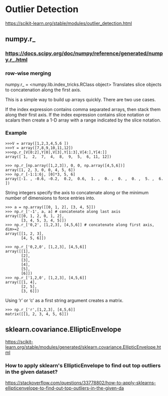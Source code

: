 # Outlier Detection

https://scikit-learn.org/stable/modules/outlier_detection.html


## numpy.r_

### https://docs.scipy.org/doc/numpy/reference/generated/numpy.r_.html
### row-wise merging
numpy.r_ = <numpy.lib.index_tricks.RClass object>
Translates slice objects to concatenation along the first axis.

This is a simple way to build up arrays quickly. There are two use cases.

If the index expression contains comma separated arrays, then stack them along their first axis.
If the index expression contains slice notation or scalars then create a 1-D array with a range indicated by the slice notation.

### Example
```
>>>V = array([1,2,3,4,5,6 ])
>>>Y = array([7,8,9,10,11,12])
>>>np.r_[V[0:2],Y[0],V[3],Y[1:3],V[4:],Y[4:]]
array([ 1,  2,  7,  4,  8,  9,  5,  6, 11, 12])
```


```
>>> np.r_[np.array([1,2,3]), 0, 0, np.array([4,5,6])]
array([1, 2, 3, 0, 0, 4, 5, 6])
>>> np.r_[-1:1:6j, [0]*3, 5, 6]
array([-1. , -0.6, -0.2,  0.2,  0.6,  1. ,  0. ,  0. ,  0. ,  5. ,  6. ])
```
String integers specify the axis to concatenate along or the minimum number of dimensions to force entries into.

```
>>> a = np.array([[0, 1, 2], [3, 4, 5]])
>>> np.r_['-1', a, a] # concatenate along last axis
array([[0, 1, 2, 0, 1, 2],
       [3, 4, 5, 3, 4, 5]])
>>> np.r_['0,2', [1,2,3], [4,5,6]] # concatenate along first axis, dim>=2
array([[1, 2, 3],
       [4, 5, 6]])
```
```
>>> np.r_['0,2,0', [1,2,3], [4,5,6]]
array([[1],
       [2],
       [3],
       [4],
       [5],
       [6]])
>>> np.r_['1,2,0', [1,2,3], [4,5,6]]
array([[1, 4],
       [2, 5],
       [3, 6]])
 ```
 Using ‘r’ or ‘c’ as a first string argument creates a matrix.
 ```
 >>> np.r_['r',[1,2,3], [4,5,6]]
matrix([[1, 2, 3, 4, 5, 6]])
```
## sklearn.covariance.EllipticEnvelope
https://scikit-learn.org/stable/modules/generated/sklearn.covariance.EllipticEnvelope.html
### How to apply sklearn's EllipticEnvelope to find out top outliers in the given dataset?
https://stackoverflow.com/questions/33778802/how-to-apply-sklearns-ellipticenvelope-to-find-out-top-outliers-in-the-given-da
